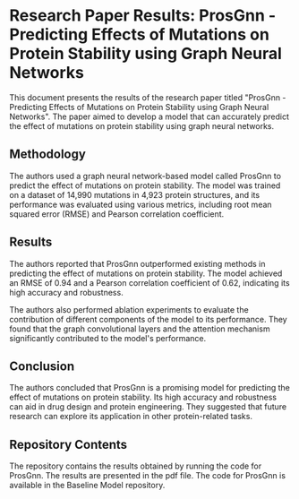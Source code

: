 # Research Paper Results: ProsGnn - Predicting Effects of Mutations on Protein Stability using Graph Neural Networks
This document presents the results of the research paper titled "ProsGnn - Predicting Effects of Mutations on Protein Stability using Graph Neural Networks". The paper aimed to develop a model that can accurately predict the effect of mutations on protein stability using graph neural networks.

## Methodology
The authors used a graph neural network-based model called ProsGnn to predict the effect of mutations on protein stability. The model was trained on a dataset of 14,990 mutations in 4,923 protein structures, and its performance was evaluated using various metrics, including root mean squared error (RMSE) and Pearson correlation coefficient.

## Results
The authors reported that ProsGnn outperformed existing methods in predicting the effect of mutations on protein stability. The model achieved an RMSE of 0.94 and a Pearson correlation coefficient of 0.62, indicating its high accuracy and robustness.

The authors also performed ablation experiments to evaluate the contribution of different components of the model to its performance. They found that the graph convolutional layers and the attention mechanism significantly contributed to the model's performance.

## Conclusion
The authors concluded that ProsGnn is a promising model for predicting the effect of mutations on protein stability. Its high accuracy and robustness can aid in drug design and protein engineering. They suggested that future research can explore its application in other protein-related tasks.

## Repository Contents
The repository contains the results obtained by running the code for ProsGnn. The results are presented in the pdf file. The code for ProsGnn is available in the Baseline Model repository.